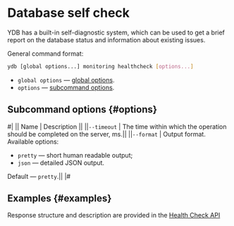 # Database self check

YDB has a built-in self-diagnostic system, which can be used to get a brief report on the database status and information about existing issues.

General command format:

```bash
ydb [global options...] monitoring healthcheck [options...]
```

* `global options` — [global options](global-options.md).
* `options` — [subcommand options](#options).

## Subcommand options {#options}

#|
|| Name | Description ||
||`--timeout` | The time within which the operation should be completed on the server, ms.||
||`--format` | Output format. Available options:

* `pretty` — short human readable output;
* `json` — detailed JSON output.

Default — `pretty`.||
|#

## Examples {#examples}

Response structure and description are provided in the [Health Check API](../../ydb-sdk/health-check-api.md#response-structure)
